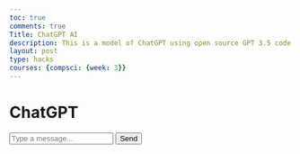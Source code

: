 ```yaml
---
toc: true
comments: true
Title: ChatGPT AI
description: This is a model of ChatGPT using open source GPT 3.5 code
layout: post
type: hacks
courses: {compsci: {week: 3}}
---
```


<!DOCTYPE html>
<html lang="en">
<head>
    <meta charset="UTF-8">
    <meta name="viewport" content="width=device-width, initial-scale=1.0">
    <title>ChatGPT</title>
</head>
<body>
    <h1>ChatGPT</h1>
    <div id="chat-container"></div>
    <input type="text" id="user-input" placeholder="Type a message...">
    <button onclick="sendMessage()">Send</button>
    <script>
        const chatContainer = document.getElementById('chat-container');
        const userInput = document.getElementById('user-input');
        function appendMessage(who, message) {
            const messageDiv = document.createElement('div');
            messageDiv.classList.add(who);
            messageDiv.innerText = message;
            chatContainer.appendChild(messageDiv);
        }
        async function sendMessage() {
            const userMessage = userInput.value;
            appendMessage('user', userMessage);
            const response = await fetch('/api/ask-gpt3', {
                method: 'POST',
                headers: {
                    'Content-Type': 'application/json',
                },
                body: JSON.stringify({ input: userMessage }),
            });
            if (response.ok) {
                const responseData = await response.json();
                const chatbotResponse = responseData.output;
                appendMessage('chatbot', chatbotResponse);
            }
            userInput.value = '';
        }
    </script>
</body>
</html>
